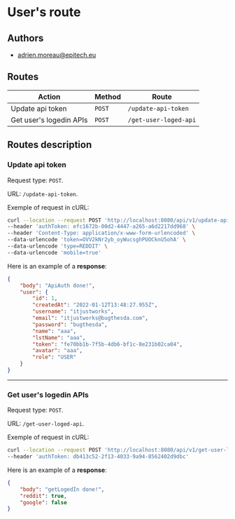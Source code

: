 # **User's route**

## **Authors**

- adrien.moreau@epitech.eu

## **Routes**

| Action | Method | Route |
| ---- | ---- | ---- |
| Update api token | `POST` | `/update-api-token` |
| Get user's logedin APIs | `POST` | `/get-user-loged-api` |

## **Routes description**

### **Update api token**

Request type: `POST`.

URL: `/update-api-token`.

Exemple of request in cURL:
```bash
curl --location --request POST 'http://localhost:8080/api/v1/update-api-token' \
--header 'authToken: efc1672b-00d2-4447-a265-a6d2217dd968' \
--header 'Content-Type: application/x-www-form-urlencoded' \
--data-urlencode 'token=OVV2kNr2yb_oyWucsghPUOCknU5ohA' \
--data-urlencode 'type=REDDIT' \
--data-urlencode 'mobile=true'
```

Here is an example of a **response**:
```json
{
    "body": "ApiAuth done!",
    "user": {
        "id": 1,
        "createdAt": "2022-01-12T13:48:27.955Z",
        "username": "itjustworks",
        "email": "itjustworks@bugthesda.com",
        "password": "bugthesda",
        "name": "aaa",
        "lstName": "aaa",
        "token": "fe70bb1b-7f5b-4db6-bf1c-8e231b02ca04",
        "avatar": "aaa",
        "role": "USER"
    }
}
```
____
### **Get user's logedin APIs**

Request type: `POST`.

URL: `/get-user-loged-api`.

Exemple of request in cURL:
```bash
curl --location --request POST 'http://localhost:8080/api/v1/get-user-loged-api' \
--header 'authToken: db413c52-2f13-4033-9a94-8562402d9dbc'
```

Here is an example of a **response**:
```json
{
    "body": "getLogedIn done!",
    "reddit": true,
    "google": false
}
```